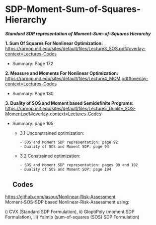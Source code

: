 # SDP-Moment-Sum-of-Squares-Hierarchy
***Standard SDP representation of Moment-Sum-of-Squares Hierarchy***



**1. Sum Of Squares For Nonlinear Optimization:**
https://rarnop.mit.edu/sites/default/files/Lecture3_SOS.pdf#overlay-context=Lectures-Codes
- Summary: Page 172

**2. Measure and Moments For Nonlinear Optimization:**
https://rarnop.mit.edu/sites/default/files/Lecture4_MOM.pdf#overlay-context=Lectures-Codes
- Summary: Page 130

**3. Duality of SOS and Moment based Semidefinite Programs:**
https://rarnop.mit.edu/sites/default/files/Lecture5_Duality_SOS-Moment.pdf#overlay-context=Lectures-Codes
- Summary: page 105    
    - 3.1 Unconstrained optimization:
    
          - SOS and Moment SDP representation: page 92
          - Duality of SOS and Moment SDP: page 94
          
    - 3.2 Constrained optimization:
    
          - SOS and Moment SDP representation: pages 99 and 102
          - Duality of SOS and Moment SDP: page 104
    
    
    
    **Codes**
    -----------
https://github.com/jasour/Nonlinear-Risk-Assessment    
Moment-SOS-SDP based Nonlinear-Risk-Assessment using:

i) CVX (Standard SDP Formulation), ii) GloptiPoly (moment SDP Formulation), iii) Yalmip (sum-of-squares (SOS) SDP Formulation)
